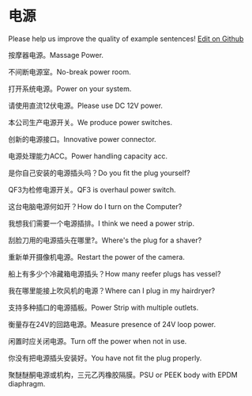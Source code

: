# 电源

Please help us improve the quality of example sentences! [Edit on Github](https://github.com/jiyushe/jiyu-example-sentence-source/blob/main/chinese/dianyuan_1.md)

<p><span class="chinese">按摩器电源。</span><span class="english">Massage Power.</span></p>

<p><span class="chinese">不间断电源室。</span><span class="english">No-break power room.</span></p>

<p><span class="chinese">打开系统电源。</span><span class="english">Power on your system.</span></p>

<p><span class="chinese">请使用直流12伏电源。</span><span class="english">Please use DC 12V power.</span></p>

<p><span class="chinese">本公司生产电源开关。</span><span class="english">We produce power switches.</span></p>

<p><span class="chinese">创新的电源接口。</span><span class="english">Innovative power connector.</span></p>

<p><span class="chinese">电源处理能力ACC。</span><span class="english">Power handling capacity acc.</span></p>

<p><span class="chinese">是你自己安装的电源插头吗？</span><span class="english">Do you fit the plug yourself?</span></p>

<p><span class="chinese">QF3为检修电源开关。</span><span class="english">QF3 is overhaul power switch.</span></p>

<p><span class="chinese">这台电脑电源何如开？</span><span class="english">How do I turn on the Computer?</span></p>

<p><span class="chinese">我想我们需要一个电源插排。</span><span class="english">I think we need a power strip.</span></p>

<p><span class="chinese">刮脸刀用的电源插头在哪里?。</span><span class="english">Where's the plug for a shaver?</span></p>

<p><span class="chinese">重新单开摄像机电源。</span><span class="english">Restart the power of the camera.</span></p>

<p><span class="chinese">船上有多少个冷藏箱电源插头？</span><span class="english">How many reefer plugs has vessel?</span></p>

<p><span class="chinese">我在哪里能接上吹风机的电源？</span><span class="english">Where can I plug in my hairdryer?</span></p>

<p><span class="chinese">支持多种插口的电源插板。</span><span class="english">Power Strip with multiple outlets.</span></p>

<p><span class="chinese">衡量存在24V的回路电源。</span><span class="english">Measure presence of 24V loop power.</span></p>

<p><span class="chinese">闲置时应关闭电源。</span><span class="english">Turn off the power when not in use.</span></p>

<p><span class="chinese">你没有把电源插头安装好。</span><span class="english">You have not fit the plug properly.</span></p>

<p><span class="chinese">聚醚醚酮电源或机构，三元乙丙橡胶隔膜。</span><span class="english">PSU or PEEK body with EPDM diaphragm.</span></p>

